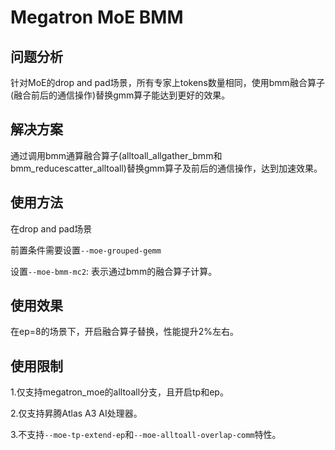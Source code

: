 # Megatron MoE BMM

## 问题分析

针对MoE的drop and pad场景，所有专家上tokens数量相同，使用bmm融合算子(融合前后的通信操作)替换gmm算子能达到更好的效果。

## 解决方案

通过调用bmm通算融合算子(alltoall_allgather_bmm和bmm_reducescatter_alltoall)替换gmm算子及前后的通信操作，达到加速效果。

## 使用方法
在drop and pad场景

前置条件需要设置`--moe-grouped-gemm`

设置`--moe-bmm-mc2`: 表示通过bmm的融合算子计算。

## 使用效果 
在ep=8的场景下，开启融合算子替换，性能提升2%左右。

## 使用限制
1.仅支持megatron_moe的alltoall分支，且开启tp和ep。

2.仅支持昇腾Atlas A3 AI处理器。

3.不支持`--moe-tp-extend-ep`和`--moe-alltoall-overlap-comm`特性。
